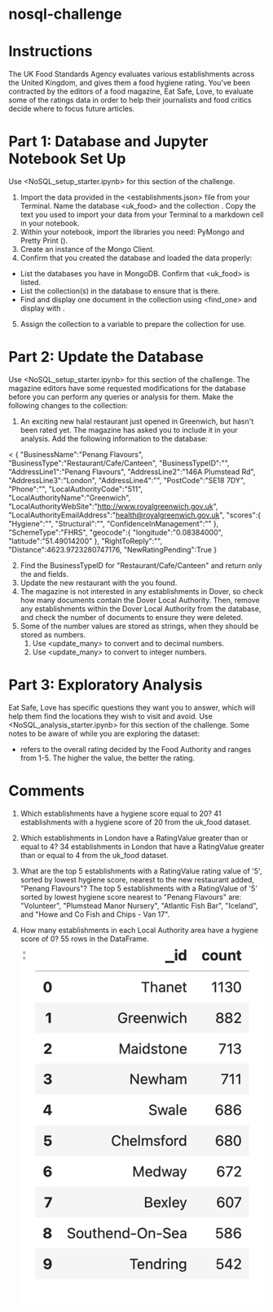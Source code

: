 # nosql-challenge
# Instructions

The UK Food Standards Agency evaluates various establishments across the United Kingdom, and gives them a food hygiene rating. You've been contracted by the editors of a food magazine, Eat Safe, Love, to evaluate some of the ratings data in order to help their journalists and food critics decide where to focus future articles.

# Part 1: Database and Jupyter Notebook Set Up

Use <NoSQL_setup_starter.ipynb> for this section of the challenge.
1. Import the data provided in the <establishments.json> file from your Terminal. Name the database <uk_food> and the collection <establishments>. Copy the text you used to import your data from your Terminal to a markdown cell in your notebook.
2. Within your notebook, import the libraries you need: PyMongo and Pretty Print (<pprint>).
3. Create an instance of the Mongo Client.
4. Confirm that you created the database and loaded the data properly:
* List the databases you have in MongoDB. Confirm that <uk_food> is listed.
* List the collection(s) in the database to ensure that <establishments> is there.
* Find and display one document in the <establishments> collection using <find_one> and display with <pprint>.
5. Assign the <establishments> collection to a variable to prepare the collection for use.

# Part 2: Update the Database

Use <NoSQL_setup_starter.ipynb> for this section of the challenge.
The magazine editors have some requested modifications for the database before you can perform any queries or analysis for them. Make the following changes to the <establishments> collection:
1. An exciting new halal restaurant just opened in Greenwich, but hasn't been rated yet. The magazine has asked you to include it in your analysis. Add the following information to the database:

<
{
    "BusinessName":"Penang Flavours",
    "BusinessType":"Restaurant/Cafe/Canteen",
    "BusinessTypeID":"",
    "AddressLine1":"Penang Flavours",
    "AddressLine2":"146A Plumstead Rd",
    "AddressLine3":"London",
    "AddressLine4":"",
    "PostCode":"SE18 7DY",
    "Phone":"",
    "LocalAuthorityCode":"511",
    "LocalAuthorityName":"Greenwich",
    "LocalAuthorityWebSite":"http://www.royalgreenwich.gov.uk",
    "LocalAuthorityEmailAddress":"health@royalgreenwich.gov.uk",
    "scores":{
        "Hygiene":"",
        "Structural":"",
        "ConfidenceInManagement":""
    },
    "SchemeType":"FHRS",
    "geocode":{
        "longitude":"0.08384000",
        "latitude":"51.49014200"
    },
    "RightToReply":"",
    "Distance":4623.9723280747176,
    "NewRatingPending":True
}
>

2. Find the BusinessTypeID for "Restaurant/Cafe/Canteen" and return only the <BusinessTypeID> and <BusinessType> fields.
3. Update the new restaurant with the <BusinessTypeID> you found.
4. The magazine is not interested in any establishments in Dover, so check how many documents contain the Dover Local Authority. Then, remove any establishments within the Dover Local Authority from the database, and check the number of documents to ensure they were deleted.
5. Some of the number values are stored as strings, when they should be stored as numbers.
    1. Use <update_many> to convert <latitude> and <longitude> to decimal numbers.
    2. Use <update_many> to convert <RatingValue> to integer numbers.

# Part 3: Exploratory Analysis

Eat Safe, Love has specific questions they want you to answer, which will help them find the locations they wish to visit and avoid.
Use <NoSQL_analysis_starter.ipynb> for this section of the challenge.
Some notes to be aware of while you are exploring the dataset:
* <RatingValue> refers to the overall rating decided by the Food Authority and ranges from 1-5. The higher the value, the better the rating.

# Comments
1. Which establishments have a hygiene score equal to 20?
41 establishments with a hygiene score of 20 from the uk_food dataset.

2. Which establishments in London have a RatingValue greater than or equal to 4?
34 establishments in London that have a RatingValue greater than or equal to 4 from the uk_food dataset.

3. What are the top 5 establishments with a RatingValue rating value of '5', sorted by lowest hygiene score, nearest to the new restaurant added, "Penang Flavours"?
The top 5 establishments with a RatingValue of '5' sorted by lowest hygiene score nearest to "Penang Flavours" are: "Volunteer", "Plumstead Manor Nursery", "Atlantic Fish Bar", "Iceland", and "Howe and Co Fish and Chips - Van 17".

4. How many establishments in each Local Authority area have a hygiene score of 0?
55 rows in the DataFrame. 
![Alt text](<Screenshot 2023-08-27 at 7.20.02 pm.png>)